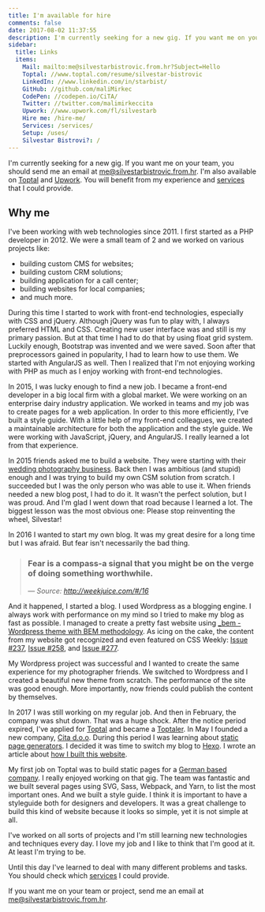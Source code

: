 ```yaml
---
title: I'm available for hire
comments: false
date: 2017-08-02 11:37:55
description: I'm currently seeking for a new gig. If you want me on your team, you should send me an email at me@silvestarbistrovic.from.hr. I'm also available on Toptal and Upwork. You will benefit from my experience and services that I could provide.
sidebar:
  title: Links
  items:
    Mail: mailto:me@silvestarbistrovic.from.hr?Subject=Hello
    Toptal: //www.toptal.com/resume/silvestar-bistrovic
    LinkedIn: //www.linkedin.com/in/starbist/
    GitHub: //github.com/maliMirkec
    CodePen: //codepen.io/CiTA/
    Twitter: //twitter.com/malimirkeccita
    Upwork: //www.upwork.com/fl/silvestarb
    Hire me: /hire-me/
    Services: /services/
    Setup: /uses/
    Silvestar Bistrovi?: /
---
```


I'm currently seeking for a new gig. If you want me on your team, you should send me an email at [me@silvestarbistrovic.from.hr](mailto:me@silvestarbistrovic.from.hr?Subject=Inquiry). I'm also available on [Toptal](https://www.toptal.com/resume/silvestar-bistrovic) and [Upwork](https://www.upwork.com/fl/silvestarb). You will benefit from my experience and [services](/services/) that I could provide.

## Why me

I've been working with web technologies since 2011. I first started as a PHP developer in 2012. We were a small team of 2 and we worked on various projects like:
- building custom CMS for websites;
- building custom CRM solutions;
- building application for a call center;
- building websites for local companies;
- and much more.

During this time I started to work with front-end technologies, especially with CSS and jQuery. Although jQuery was fun to play with, I always preferred HTML and CSS. Creating new user interface was and still is my primary passion. But at that time I had to do that by using float grid system. Luckily enough, Bootstrap was invented and we were saved. Soon after that preprocessors gained in popularity, I had to learn how to use them. We started with AngularJS as well. Then I realized that I'm not enjoying working with PHP as much as I enjoy working with front-end technologies.

In 2015, I was lucky enough to find a new job. I became a front-end developer in a big local firm with a global market. We were working on an enterprise dairy industry application. We worked in teams and my job was to create pages for a web application. In order to this more efficiently, I've built a style guide. With a little help of my front-end colleagues, we created a maintainable architecture for both the application and the style guide. We were working with JavaScript, jQuery, and AngularJS. I really learned a lot from that experience.

In 2015 friends asked me to build a website. They were starting with their [wedding photography business](https://irinaandmatej.com). Back then I was ambitious (and stupid) enough and I was trying to build my own CSM solution from scratch. I succeeded but I was the only person who was able to use it. When friends needed a new blog post, I had to do it. It wasn't the perfect solution, but I was proud. And I'm glad I went down that road because I learned a lot. The biggest lesson was the most obvious one: Please stop reinventing the wheel, Silvestar!

In 2016 I wanted to start my own blog. It was my great desire for a long time but I was afraid. But fear isn't necessarily the bad thing.

> ### Fear is a compass-a signal that you might be on the verge of doing something worthwhile.
>
> _— Source: http://weekjuice.com/#/16_

And it happened, I started a blog. I used Wordpress as a blogging engine. I always work with performance on my mind so I tried to make my blog as fast as possible. I managed to create a pretty fast website using [_bem - Wordpress theme with BEM methodology](/articles/bem-wordpress-theme/). As icing on the cake, the content from my website got recognized and even featured on CSS Weekly: [Issue #237](http://css-weekly.com/issue-237/), [Issue #258](http://css-weekly.com/issue-258/), and [Issue #277](http://css-weekly.com/issue-277/).

My Wordpress project was successful and I wanted to create the same experience for my photographer friends. We switched to Wordpress and I created a beautiful new theme from scratch. The performance of the site was good enough. More importantly, now friends could publish the content by themselves.

In 2017 I was still working on my regular job. And then in February, the company was shut down. That was a huge shock. After the notice period expired, I've applied for [Toptal](https://www.toptal.com/) and became a [Toptaler](https://www.toptal.com/resume/silvestar-bistrovic). In May I founded a new company, [Cita d.o.o](https://www.cita.hr). During this period I was learning about [static page generators](https://www.staticgen.com/). I decided it was time to switch my blog to [Hexo](https://hexo.io). I wrote an article about [how I built this website](/how/).

My first job on Toptal was to build static pages for a [German based company](https://www.contiamo.com/). I really enjoyed working on that gig. The team was fantastic and we built several pages using SVG, Sass, Webpack, and Yarn, to list the most important ones. And we built a style guide. I think it is important to have a styleguide both for designers and developers. It was a great challenge to build this kind of website because it looks so simple, yet it is not simple at all.

I've worked on all sorts of projects and I'm still learning new technologies and techniques every day. I love my job and I like to think that I'm good at it. At least I'm trying to be.

Until this day I've learned to deal with many different problems and tasks. You should check which [services](/services/) I could provide.

If you want me on your team or project, send me an email at [me@silvestarbistrovic.from.hr](mailto:me@silvestarbistrovic.from.hr?Subject=Hello).
